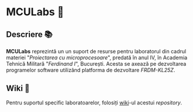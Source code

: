 # MCULabs :electric_plug:

## Descriere :books:

**MCULabs** reprezintă un un suport de resurse pentru laboratorul din cadrul materiei "*Proiectarea cu microprocesoare*", predată în anul IV, în Academia Tehnică Militară "*Ferdinand I*", București. Acesta se axează pe dezvoltarea programelor software utilizând platforma de dezvoltare *FRDM-KL25Z*.

## Wiki :link:
Pentru suportul specific laboratoarelor, folosiți [wiki](https://github.com/undacmic/MCULabs/wiki)-ul acestui *repository*.